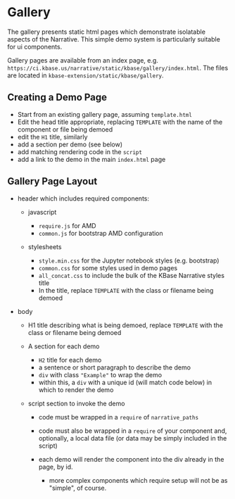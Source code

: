 # Gallery

The gallery presents static html pages which demonstrate isolatable aspects of the Narrative. This simple demo system is particularly suitable for ui components.

Gallery pages are available from an index page, e.g. `https://ci.kbase.us/narrative/static/kbase/gallery/index.html`. The files are located in `kbase-extension/static/kbase/gallery`.

## Creating a Demo Page

- Start from an existing gallery page, assuming `template.html`
- Edit the head title appropriate, replacing `TEMPLATE` with the name of the component or file being demoed
- edit the `H1` title, similarly
- add a section per demo (see below)
- add matching rendering code in the `script`
- add a link to the demo in the main `index.html` page

## Gallery Page Layout

- header which includes required components:
  - javascript
    - `require.js` for AMD
    - `common.js` for bootstrap AMD configuration

  - stylesheets
    - `style.min.css` for the Jupyter notebook styles (e.g. bootstrap)
    - `common.css` for some styles used in demo pages
    - `all_concat.css` to include the bulk of the KBase Narrative styles title
    - In the title, replace `TEMPLATE` with the class or filename being demoed

- body
  - H1 title describing what is being demoed, replace `TEMPLATE` with the class or filename being demoed

  - A section for each demo
    - `H2` title for each demo
    - a sentence or short paragraph to describe the demo
    - `div` with class `"Example"` to wrap the demo
    - within this, a `div` with a unique id (will match code below) in which to render the demo

  - script section to invoke the demo
    - code must be wrapped in a `require` of `narrative_paths`

    - code must also be wrapped in a `require` of your component and, optionally, a local data file (or data may be simply included in the script)

    - each demo will render the component into the div already in the page, by id.
      - more complex components which require setup will not be as "simple", of course.
